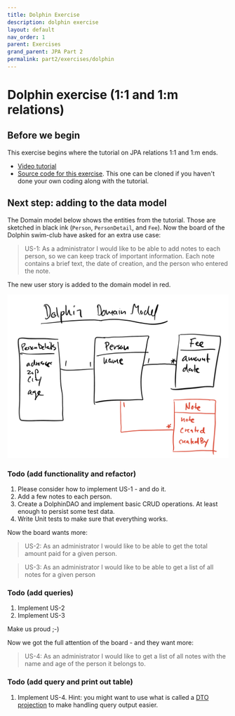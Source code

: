```yaml
---
title: Dolphin Exercise
description: dolphin exercise
layout: default
nav_order: 1
parent: Exercises
grand_parent: JPA Part 2
permalink: part2/exercises/dolphin
---
```


# Dolphin exercise (1:1 and 1:m relations)

## Before we begin

This exercise begins where the tutorial on JPA relations 1:1 and 1:m ends.

- [Video tutorial](https://cphbusiness.cloud.panopto.eu/Panopto/Pages/Sessions/List.aspx?folderID=6c569295-f604-4241-89e8-b06900ed8d21)
- [Source code for this exercise](https://github.com/jonbertelsen/dolphin_spring2025). This one can be cloned if you haven't done your own coding along with the tutorial.

## Next step: adding to the data model

The Domain model below shows the entities from the tutorial. Those are sketched in black ink (`Person`, `PersonDetail`, and `Fee`). Now the board of the Dolphin swim-club have asked for an extra use case:

>US-1: As a administrator I would like to be able to add notes to each person, so we can keep track of important information. Each note contains a brief text, the date of creation, and the person who entered the note.

The new user story is added to the domain model in red.

![Dolphin Domain Model](../../images/dolphin_domain_1.jpg)

### Todo (add functionality and refactor)

1. Please consider how to implement US-1 - and do it.
2. Add a few notes to each person.
3. Create a DolphinDAO and implement basic CRUD operations. At least enough to persist some test data.
4. Write Unit tests to make sure that everything works.

Now the board wants more:

>US-2: As an administrator I would like to be able to get the total amount paid for a given person.

>US-3: As an administrator I would like to be able to get a list of all notes for a given person

### Todo (add queries)

1. Implement US-2
2. Implement US-3

Make us proud ;-)

Now we got the full attention of the board - and they want more:

>US-4: As an administrator I would like to get a list of all notes with the name and age of the person it belongs to.

### Todo (add query and print out table)

1. Implement US-4. Hint: you might want to use what is called a [DTO projection](https://thorben-janssen.com/dto-projections/) to make handling query output easier.
